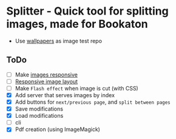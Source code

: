 # Splitter - Quick tool for splitting images, made for Bookaton

- Use [wallpapers](https://github.com/DenverCoder1/minimalistic-wallpaper-collection) as image test repo

## ToDo

- [ ] Make [images responsive](https://developer.mozilla.org/en-US/docs/Learn/HTML/Multimedia_and_embedding/Responsive_images#use_modern_image_formats_boldly)
- [ ] [Responsive image layout](https://css-tricks.com/adaptive-photo-layout-with-flexbox/)
- [ ] Make `Flash effect` when image is cut (with CSS)
- [x] Add server that serves images by index
- [x] Add buttons for `next/previous page`, and `split between pages`
- [x] Save modifications
- [x] Load modifications
- [ ] cli
- [x] Pdf creation (using ImageMagick)
